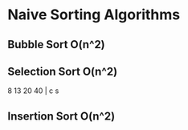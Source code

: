 
# Naive Sorting Algorithms 

## Bubble Sort  O(n^2)

## Selection Sort O(n^2)

8   13   20    40
                |
                c
                s

## Insertion Sort O(n^2)


